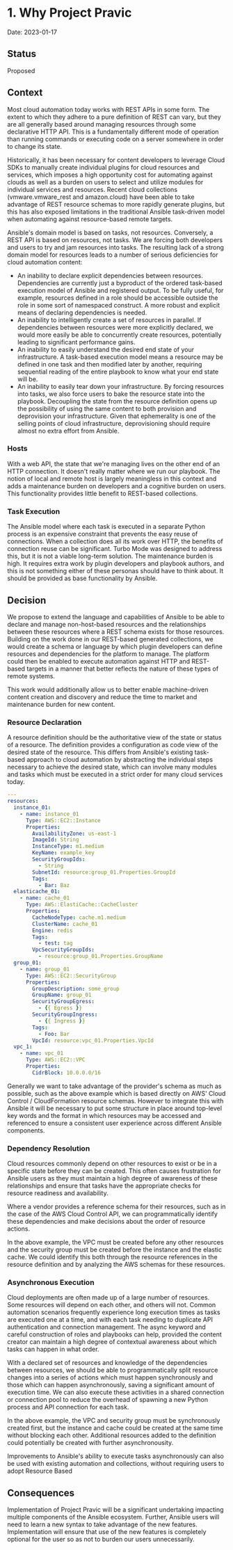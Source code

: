 # 1. Why Project Pravic

Date: 2023-01-17

## Status

Proposed

## Context

Most cloud automation today works with REST APIs in some form. The extent to which they adhere to a pure definition of REST can vary, but they are all generally based around managing resources through some declarative HTTP API. This is a fundamentally different mode of operation than running commands or executing code on a server somewhere in order to change its state.

Historically, it has been necessary for content developers to leverage Cloud SDKs to manually create individual plugins for cloud resources and services, which imposes a high opportunity cost for automating against clouds as well as a burden on users to select and utilize modules for individual services and resources.  Recent cloud collections (vmware.vmware_rest and amazon.cloud) have been able to take advantage of REST resource schemas to more rapidly generate plugins, but this has also exposed limitations in the traditional Ansible task-driven model when automating against resource-based remote targets.

Ansible's domain model is based on tasks, not resources. Conversely, a REST API is based on resources, not tasks. We are forcing both developers and users to try and jam resources into tasks. The resulting lack of a strong domain model for resources leads to a number of serious deficiencies for cloud automation content:

* An inability to declare explicit dependencies between resources. Dependencies are currently just a byproduct of the ordered task-based execution model of Ansible and registered output. To be fully useful, for example, resources defined in a role should be accessible outside the role in some sort of namespaced construct. A more robust and explicit means of declaring dependencies is needed.
* An inability to intelligently create a set of resources in parallel. If dependencies between resources were more explicitly declared, we would more easily be able to concurrently create resources, potentially leading to significant performance gains.
* An inability to easily understand the desired end state of your infrastructure. A task-based execution model means a resource may be defined in one task and then modified later by another, requiring sequential reading of the entire playbook to know what your end state will be.
* An inability to easily tear down your infrastructure. By forcing resources into tasks, we also force users to bake the resource state into the playbook. Decoupling the state from the resource definition opens up the possibility of using the same content to both provision and deprovision your infrastructure. Given that ephemerality is one of the selling points of cloud infrastructure, deprovisioning should require almost no extra effort from Ansible.

### Hosts

With a web API, the state that we're managing lives on the other end of an HTTP connection. It doesn't really matter where we run our playbook. The notion of local and remote host is largely meaningless in this context and adds a maintenance burden on developers and a cognitive burden on users. This functionality provides little benefit to REST-based collections.

### Task Execution
The Ansible model where each task is executed in a separate Python process is an expensive constraint that prevents the easy reuse of connections. When a collection does all its work over HTTP, the benefits of connection reuse can be significant. Turbo Mode was designed to address this, but it is not a viable long-term solution. The maintenance burden is high. It requires extra work by plugin developers and playbook authors, and this is not something either of these personas should have to think about. It should be provided as base functionality by Ansible.

## Decision

We propose to extend the language and capabilities of Ansible to be able to declare and manage non-host-based resources and the relationships between these resources where a REST schema exists for those resources.  Building on the work done in our REST-based generated collections, we would create a schema or language by which plugin developers can define resources and dependencies for the platform to manage.  The platform could then be enabled to execute automation against HTTP and REST-based targets in a manner that better reflects the nature of these types of remote systems.

This work would additionally allow us to better enable machine-driven content creation and discovery and reduce the time to market and maintenance burden for new content.

### Resource Declaration

A resource definition should be the authoritative view of the state or status of a resource.  The definition provides a configuration as code view of the desired state of the resource.  This differs from Ansible's existing task-based approach to cloud automation by abstracting the individual steps necessary to achieve the desired state, which can involve many modules and tasks which must be executed in a strict order for many cloud services today.
```yaml
---
resources:
  instance_01:
    - name: instance_01
      Type: AWS::EC2::Instance
      Properties:
        AvailabilityZone: us-east-1
        ImageId: String
        InstanceType: m1.medium
        KeyName: example_key
        SecurityGroupIds:
          - String
        SubnetId: resource:group_01.Properties.GroupId
        Tags:
          - Bar: Baz
  elasticache_01:
    - name: cache_01
      Type: AWS::ElastiCache::CacheCluster
      Properties:
        CacheNodeType: cache.m1.medium
        ClusterName: cache_01
        Engine: redis
        Tags:
          - test: tag
        VpcSecurityGroupIds:
          - resource:group_01.Properties.GroupName
  group_01:
    - name: group_01
      Type: AWS::EC2::SecurityGroup
      Properties:
        GroupDescription: some_group
        GroupName: group_01
        SecurityGroupEgress:
          - {{ Egress }}
        SecurityGroupIngress:
          - {{ Ingress }}
        Tags:
          - Foo: Bar
        VpcId: resource:vpc_01.Properties.VpcId
  vpc_1:
    - name: vpc_01
      Type: AWS::EC2::VPC
      Properties:
        CidrBlock: 10.0.0.0/16
```
Generally we want to take advantage of the provider's schema as much as possible, such as the above example which is based directly on AWS' Cloud Control / CloudFormation resource schemas.  However to integrate this with Ansible it will be necessary to put some structure in place around top-level key words and the format in which resources may be accessed and referenced to ensure a consistent user experience across different Ansible components.

### Dependency Resolution

Cloud resources commonly depend on other resources to exist or be in a specific state before they can be created.  This often causes frustration for Ansible users as they must maintain a high degree of awareness of these relationships and ensure that tasks have the appropriate checks for resource readiness and availability.

Where a vendor provides a reference schema for their resources, such as in the case of the AWS Cloud Control API, we can programmatically identify these dependencies and make decisions about the order of resource actions.

In the above example, the VPC must be created before any other resources and the security group must be created before the instance and the elastic cache.  We could identify this both through the resource references in the resource definition and by analyzing the AWS schemas for these resources.

### Asynchronous Execution

Cloud deployments are often made up of a large number of resources.  Some resources will depend on each other, and others will not.  Common automation scenarios frequently experience long execution times as tasks are executed one at a time, and with each task needing to duplicate API authentication and connection management.  The async keyword and careful construction of roles and playbooks can help, provided the content creator can maintain a high degree of contextual awareness about which tasks can happen in what order.

With a declared set of resources and knowledge of the dependencies between resources, we should be able to programmatically split resource changes into a series of actions which must happen synchronously and those which can happen asynchronously, saving a significant amount of execution time.  We can also execute these activities in a shared connection or connection pool to reduce the overhead of spawning a new Python process and API connection for each task.

In the above example, the VPC and security group must be synchronously created first, but the instance and cache could be created at the same time without blocking each other.  Additional resources added to the definition could potentially be created with further asynchronousity. 

Improvements to Ansible's ability to execute tasks asynchronously can also be used with existing automation and collections, without requiring users to adopt Resource Based

## Consequences

Implementation of Project Pravic will be a significant undertaking impacting multiple components of the Ansible ecosystem.  Further, Ansible users will need to learn a new syntax to take advantage of the new features.  Implementation will ensure that use of the new features is completely optional for the user so as not to burden our users unnecessarily. 